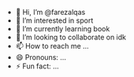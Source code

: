 - 👋 Hi, I’m @farezalqas
- 👀 I’m interested in sport
- 🌱 I’m currently learning book
- 💞️ I’m looking to collaborate on idk
- 📫 How to reach me ...
- 😄 Pronouns: ...
- ⚡ Fun fact: ...

<!---
farezalqas/farezalqas is a ✨ special ✨ repository because its `README.md` (this file) appears on your GitHub profile.
You can click the Preview link to take a look at your changes.
--->
